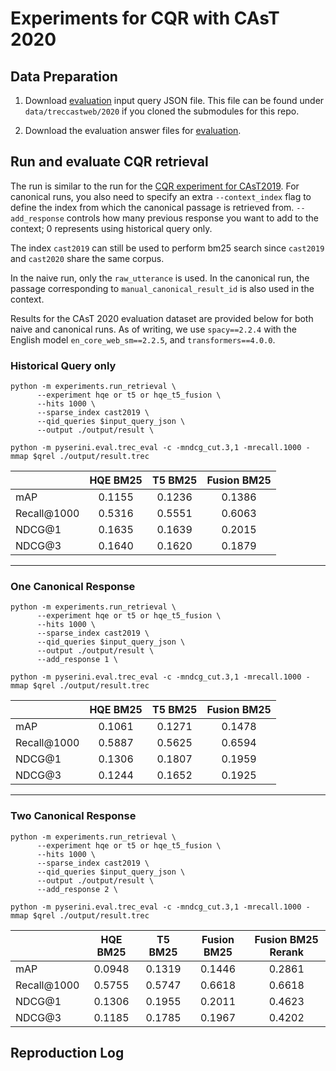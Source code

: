 # Experiments for CQR with CAsT 2020

## Data Preparation

1. Download [evaluation](https://github.com/daltonj/treccastweb/blob/master/2020/2020_manual_evaluation_topics_v1.0.json) input query JSON file. This file can be found under `data/treccastweb/2020` if you cloned the submodules for this repo.

2. Download the evaluation answer files for [evaluation](https://trec.nist.gov/data/cast/2020qrels.txt).

## Run and evaluate CQR retrieval

The run is similar to the run for the [CQR experiment for CAsT2019](./cqr_experiments.md#run-cqr-retrieval). For canonical runs, you also need to specify an extra `--context_index` flag to define the index from which the canonical passage is retrieved from. `--add_response` controls how many previous response you want to add to the context; 0 represents using historical query only.


The index `cast2019` can still be used to perform bm25 search since `cast2019` and `cast2020` share the same corpus. 

In the naive run, only the `raw_utterance` is used. In the canonical run, the passage corresponding to `manual_canonical_result_id` is also used in the context. 

Results for the CAsT 2020 evaluation dataset are provided below for both naive and canonical runs. As of writing, we use `spacy==2.2.4` with the English model `en_core_web_sm==2.2.5`, and `transformers==4.0.0`.

### Historical Query only

```shell=bash
python -m experiments.run_retrieval \
      --experiment hqe or t5 or hqe_t5_fusion \
      --hits 1000 \
      --sparse_index cast2019 \
      --qid_queries $input_query_json \
      --output ./output/result \

python -m pyserini.eval.trec_eval -c -mndcg_cut.3,1 -mrecall.1000 -mmap $qrel ./output/result.trec
```

|             | HQE BM25 |    T5 BM25      | Fusion BM25 |
| ----------- | :------: | :-------------: | :---------: |
| mAP         |  0.1155  |     0.1236      |   0.1386    |
| Recall@1000 |  0.5316  |     0.5551      |   0.6063    |
| NDCG@1      |  0.1635  |     0.1639      |   0.2015    |
| NDCG@3      |  0.1640  |     0.1620      |   0.1879    |

---------

### One Canonical Response

```shell=bash
python -m experiments.run_retrieval \
      --experiment hqe or t5 or hqe_t5_fusion \
      --hits 1000 \
      --sparse_index cast2019 \
      --qid_queries $input_query_json \
      --output ./output/result \
      --add_response 1 \

python -m pyserini.eval.trec_eval -c -mndcg_cut.3,1 -mrecall.1000 -mmap $qrel ./output/result.trec
```

|             | HQE BM25 |    T5 BM25      | Fusion BM25 |
| ----------- | :------: | :-------------: | :---------: |
| mAP         |  0.1061  |     0.1271      |   0.1478    |
| Recall@1000 |  0.5887  |     0.5625      |   0.6594    |
| NDCG@1      |  0.1306  |     0.1807      |   0.1959    |
| NDCG@3      |  0.1244  |     0.1652      |   0.1925    |

---------

### Two Canonical Response

```shell=bash
python -m experiments.run_retrieval \
      --experiment hqe or t5 or hqe_t5_fusion \
      --hits 1000 \
      --sparse_index cast2019 \
      --qid_queries $input_query_json \
      --output ./output/result \
      --add_response 2 \

python -m pyserini.eval.trec_eval -c -mndcg_cut.3,1 -mrecall.1000 -mmap $qrel ./output/result.trec
```

|             | HQE BM25 |   T5 BM25      |   Fusion BM25  |   Fusion BM25 Rerank  |
| ----------- | :------: | :------------: | :------------: | :------------: |
| mAP         |  0.0948  |    0.1319      |     0.1446     |     0.2861     |
| Recall@1000 |  0.5755  |    0.5747      |     0.6618     |     0.6618     |
| NDCG@1      |  0.1306  |    0.1955      |     0.2011     |     0.4623     |
| NDCG@3      |  0.1185  |    0.1785      |     0.1967     |     0.4202     |


## Reproduction Log


